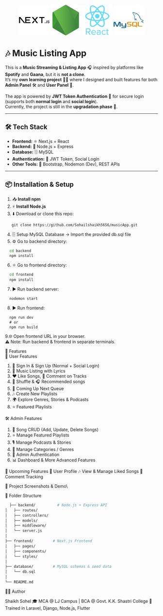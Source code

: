<p align="center">
  <img src="https://raw.githubusercontent.com/devicons/devicon/master/icons/nextjs/nextjs-original-wordmark.svg" alt="Next.js Logo" width="100"/>
  <img src="https://raw.githubusercontent.com/devicons/devicon/master/icons/nodejs/nodejs-original.svg" alt="Node.js Logo" width="100"/>
  <img src="https://raw.githubusercontent.com/devicons/devicon/master/icons/react/react-original-wordmark.svg" alt="React Logo" width="100"/>
  <img src="https://raw.githubusercontent.com/devicons/devicon/master/icons/mysql/mysql-original-wordmark.svg" alt="MySQL Logo" width="100"/>
</p>

# 🎶 Music Listing App 

This is a **Music Streaming & Listing App** 🎧 inspired by platforms like **Spotify** and **Gaana**, but it is **not a clone**.  
It’s my **own learning project** 👨‍💻 where I designed and built features for both **Admin Panel** 🛠 and **User Panel** 👤.  

The app is powered by **JWT Token Authentication** 🔑 for secure login (supports both **normal login** and **social login**).  
Currently, the project is still in the **upgradation phase** 🚀.

---

## 🛠️ Tech Stack

- **Frontend:** ⚛️ Next.js + React  
- **Backend:** 🌱 Node.js + Express  
- **Database:** 🗄 MySQL  
- **Authentication:** 🔑 JWT Token, Social Login  
- **Other Tools:** 🎨 Bootstrap, Nodemon (Dev), REST APIs

---

## 📦 Installation & Setup

1. 📥 **Install npm**
2. ⚡ **Install Node.js**
3. ⬇️ Download or clone this repo:
```
   git clone https://github.com/Sohailshaikh5656/musicApp.git
```
4. 🗄 Setup MySQL Database → Import the provided db.sql file
5. ⚙️ Go to backend directory:
```bash
  cd backend
  npm install
```
6. ⚛️ Go to frontend directory:
```bash
  cd frontend
  npm install
```
7. ▶️ Run backend server:
```bash
  nodemon start
```
8. ▶️ Run frontend:
```
  npm run dev
  # or
  npm run build
```

9.🌐 Open frontend URL in your browser.<br/>
⚠️ Note: Run backend & frontend in separate terminals.

🌟 Features<br/>
👤 User Features<br/>
1. 🔑 Sign In & Sign Up (Normal + Social Login)
2. 🎵 Music Listing with Lyrics
3. ❤️ Like Songs, 💬 Comment on Tracks
4. 🔀 Shuffle & 🎧 Recommended songs
5. 📌 Coming Up Next Queue
6. 🎶 Create New Playlists
7. 🌍 Explore Genres, Stories & Podcasts
8. ⭐ Featured Playlists

🛠 Admin Features
1. 🎵 Song CRUD (Add, Update, Delete Songs)
2. ⭐ Manage Featured Playlists
3. 🎙 Manage Podcasts & Stories
4. 🎼 Manage Categories / Genres
5. 🔑 Admin Authentication
6. 📊 Dashboard & More Advanced Features

🔮 Upcoming Features
  👤 User Profile
  🎶 View & Manage Liked Songs
  💬 Comment Tracking

📸 Project Screenshots & Demo\

📂 Folder Structure
```bash 
  ├── backend/          # Node.js + Express API
│   ├── routes/
│   ├── controllers/
│   ├── models/
│   ├── middleware/
│   └── server.js
│
├── frontend/         # Next.js Frontend
│   ├── pages/
│   ├── components/
│   └── styles/
│
├── database/         # MySQL schemas & seed data
│   └── db.sql
│
└── README.md

```

👨‍💻 Author

Shaikh Sohel
🎓 MCA @ LJ Campus | BCA @ Govt. K.K. Shastri College
💼 Trained in Laravel, Django, Node.js, Flutter
